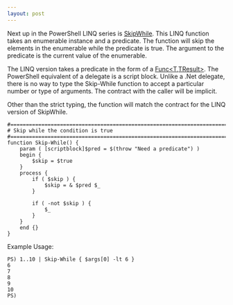 ```yaml
---
layout: post
---
```

Next up in the PowerShell LINQ series is [SkipWhile](http://msdn.microsoft.com/en-us/library/bb549075.aspx). This LINQ function takes an enumerable
instance and a predicate. The function will skip the elements in the enumerable while the predicate is true. The argument to the predicate is the current value of the enumerable.

The LINQ version takes a predicate in the form of a [Func<T,TResult>](http://msdn.microsoft.com/en-us/library/bb549151.aspx). The PowerShell equivalent of a delegate is a script block. Unlike a .Net delegate, there is no way to type the Skip-While function to accept a particular number or type of arguments. The contract with the caller will be implicit.

Other than the strict typing, the function will match the contract for the LINQ version of SkipWhile.
    
    #============================================================================
    # Skip while the condition is true
    #============================================================================
    function Skip-While() {
        param ( [scriptblock]$pred = $(throw "Need a predicate") )
        begin {
            $skip = $true
        }
        process {
            if ( $skip ) {
                $skip = & $pred $_
            }
    
            if ( -not $skip ) {
                $_
            }
        }
        end {}
    }

Example Usage:
    
    PS) 1..10 | Skip-While { $args[0] -lt 6 }
    6
    7
    8
    9
    10
    PS)

